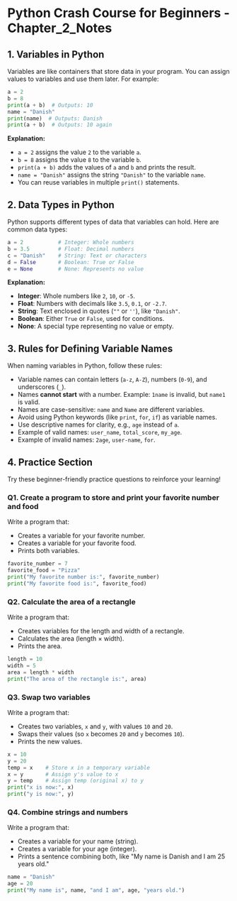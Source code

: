 # Python Crash Course for Beginners - Chapter_2_Notes

## 1. Variables in Python
Variables are like containers that store data in your program. You can assign values to variables and use them later. For example:

```python
a = 2
b = 8
print(a + b)  # Outputs: 10
name = "Danish"
print(name)  # Outputs: Danish
print(a + b)  # Outputs: 10 again
```

**Explanation:**
- `a = 2` assigns the value `2` to the variable `a`.
- `b = 8` assigns the value `8` to the variable `b`.
- `print(a + b)` adds the values of `a` and `b` and prints the result.
- `name = "Danish"` assigns the string `"Danish"` to the variable `name`.
- You can reuse variables in multiple `print()` statements.

## 2. Data Types in Python
Python supports different types of data that variables can hold. Here are common data types:

```python
a = 2           # Integer: Whole numbers
b = 3.5         # Float: Decimal numbers
c = "Danish"    # String: Text or characters
d = False       # Boolean: True or False
e = None        # None: Represents no value
```

**Explanation:**
- **Integer**: Whole numbers like `2`, `10`, or `-5`.
- **Float**: Numbers with decimals like `3.5`, `0.1`, or `-2.7`.
- **String**: Text enclosed in quotes (`""` or `''`), like `"Danish"`.
- **Boolean**: Either `True` or `False`, used for conditions.
- **None**: A special type representing no value or empty.

## 3. Rules for Defining Variable Names
When naming variables in Python, follow these rules:
- Variable names can contain letters (`a-z`, `A-Z`), numbers (`0-9`), and underscores (`_`).
- Names **cannot start** with a number. Example: `1name` is invalid, but `name1` is valid.
- Names are case-sensitive: `name` and `Name` are different variables.
- Avoid using Python keywords (like `print`, `for`, `if`) as variable names.
- Use descriptive names for clarity, e.g., `age` instead of `a`.
- Example of valid names: `user_name`, `total_score`, `my_age`.
- Example of invalid names: `2age`, `user-name`, `for`.

## 4. Practice Section
Try these beginner-friendly practice questions to reinforce your learning!

### Q1. Create a program to store and print your favorite number and food
Write a program that:
- Creates a variable for your favorite number.
- Creates a variable for your favorite food.
- Prints both variables.

```python
favorite_number = 7
favorite_food = "Pizza"
print("My favorite number is:", favorite_number)
print("My favorite food is:", favorite_food)
```

### Q2. Calculate the area of a rectangle
Write a program that:
- Creates variables for the length and width of a rectangle.
- Calculates the area (length × width).
- Prints the area.

```python
length = 10
width = 5
area = length * width
print("The area of the rectangle is:", area)
```

### Q3. Swap two variables
Write a program that:
- Creates two variables, `x` and `y`, with values `10` and `20`.
- Swaps their values (so `x` becomes `20` and `y` becomes `10`).
- Prints the new values.

```python
x = 10
y = 20
temp = x    # Store x in a temporary variable
x = y       # Assign y's value to x
y = temp    # Assign temp (original x) to y
print("x is now:", x)
print("y is now:", y)
```

### Q4. Combine strings and numbers
Write a program that:
- Creates a variable for your name (string).
- Creates a variable for your age (integer).
- Prints a sentence combining both, like "My name is Danish and I am 25 years old."

```python
name = "Danish"
age = 20
print("My name is", name, "and I am", age, "years old.")
```